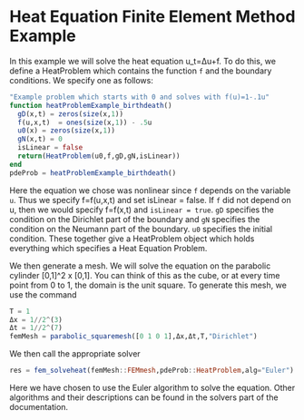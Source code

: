 # Heat Equation Finite Element Method Example

In this example we will solve the heat equation u_t=Δu+f. To do this, we define a HeatProblem which contains the function `f` and the boundary conditions. We specify one as follows:

```julia
"Example problem which starts with 0 and solves with f(u)=1-.1u"
function heatProblemExample_birthdeath()
  gD(x,t) = zeros(size(x,1))
  f(u,x,t)  = ones(size(x,1)) - .5u
  u0(x) = zeros(size(x,1))
  gN(x,t) = 0
  isLinear = false
  return(HeatProblem(u0,f,gD,gN,isLinear))
end
pdeProb = heatProblemExample_birthdeath()
```

Here the equation we chose was nonlinear since `f` depends on the variable `u`. Thus we specify f=f(u,x,t) and set isLinear = false. If `f` did not depend on u, then we would specify f=f(x,t) and `isLinear = true`. `gD` specifies the condition on the Dirichlet part of the boundary and `gN` specifies the condition on the Neumann part of the boundary. `u0` specifies the initial condition. These together give a HeatProblem object which holds everything which specifies a Heat Equation Problem.

We then generate a mesh. We will solve the equation on the parabolic cylinder [0,1]^2 x [0,1]. You can think of this as the cube, or at every time point from 0 to 1, the domain is the unit square. To generate this mesh, we use the command

```julia
T = 1
Δx = 1//2^(3)
Δt = 1//2^(7)
femMesh = parabolic_squaremesh([0 1 0 1],Δx,Δt,T,"Dirichlet")
```

We then call the appropriate solver

```julia
res = fem_solveheat(femMesh::FEMmesh,pdeProb::HeatProblem,alg="Euler")
```

Here we have chosen to use the Euler algorithm to solve the equation. Other algorithms and their descriptions can be found in the solvers part of the documentation.